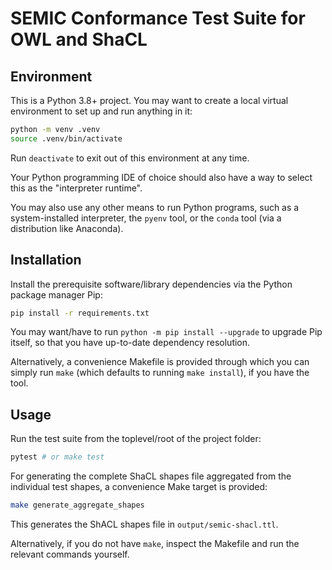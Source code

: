 # SEMIC Conformance Test Suite for OWL and ShaCL

## Environment

This is a Python 3.8+ project. You may want to create a local virtual
environment to set up and run anything in it:

```bash
python -m venv .venv
source .venv/bin/activate
```

Run `deactivate` to exit out of this environment at any time.

Your Python programming IDE of choice should also have a way to select
this as the "interpreter runtime".

You may also use any other means to run Python programs, such as a
system-installed interpreter, the `pyenv` tool, or the `conda` tool (via a
distribution like Anaconda).

## Installation

Install the prerequisite software/library dependencies via the Python
package manager Pip:

```bash
pip install -r requirements.txt
```

You may want/have to run `python -m pip install --upgrade` to upgrade Pip
itself, so that you have up-to-date dependency resolution.

Alternatively, a convenience Makefile is provided through which you can
simply run `make` (which defaults to running `make install`), if you have
the tool.

## Usage

Run the test suite from the toplevel/root of the project folder:

```bash
pytest # or make test
```

For generating the complete ShaCL shapes file aggregated from the
individual test shapes, a convenience Make target is provided:

```bash
make generate_aggregate_shapes
```

This generates the ShACL shapes file in `output/semic-shacl.ttl`.

Alternatively, if you do not have `make`, inspect the Makefile and run the
relevant commands yourself.
